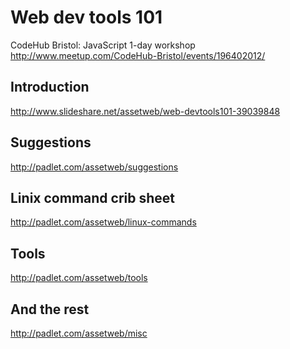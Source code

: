 Web dev tools 101
=================

CodeHub Bristol: JavaScript 1-day workshop
http://www.meetup.com/CodeHub-Bristol/events/196402012/

Introduction
------------

http://www.slideshare.net/assetweb/web-devtools101-39039848

Suggestions
-----------

http://padlet.com/assetweb/suggestions

Linix command crib sheet
------------------------

http://padlet.com/assetweb/linux-commands

Tools
-----

http://padlet.com/assetweb/tools


And the rest
------------

http://padlet.com/assetweb/misc
